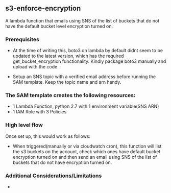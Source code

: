 ## s3-enforce-encryption

A lambda function that emails using SNS of the list of buckets that do not have the default bucket level encryption turned on. 

### Prerequisites
- At the time of writing this, boto3 on lambda by default didnt seem to be updated to the latest version, which has the required get_bucket_encryption functionality. Kindly package boto3 manually and upload with the code. 

- Setup an SNS topic with a verified email address before running the SAM template. Keep the topic name and arn handy.

### The SAM template creates the following resources:
- 1 Lambda Function, python 2.7 with 1 environment variable(SNS ARN)
- 1 IAM Role with 3 Policies


### High level flow
Once set up, this would work as follows:

- When triggered(manually or via cloudwatch cron), this function will list the s3 buckets on the account, check which ones have default bucket encryption turned on and then send an email using SNS of the list of buckets that do not have encryption turned on.

### Additional Considerations/Limitations

- 


